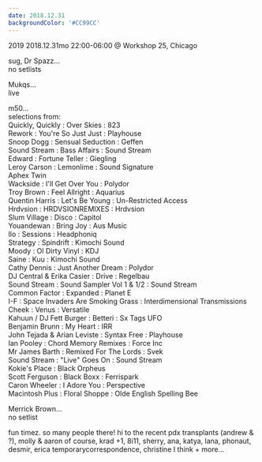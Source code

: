 ```yaml
---
date: 2018.12.31
backgroundColor: '#CC99CC'
---
```


2019 2018.12.31mo 22:00-06:00 @ Workshop 25, Chicago  

sug, Dr Spazz...  
no setlists  

Mukqs...  
live  

m50...  
selections from:  
Quickly, Quickly : Over Skies : 823  
Rework : You're So Just Just : Playhouse  
Snoop Dogg : Sensual Seduction : Geffen  
Sound Stream : Bass Affairs : Sound Stream  
Edward : Fortune Teller : Giegling  
Leroy Carson : Lemonlime : Sound Signature  
Aphex Twin  
Wackside : I'll Get Over You : Polydor  
Troy Brown : Feel Allright : Aquarius  
Quentin Harris : Let's Be Young : Un-Restricted Access  
Hrdvsion : HRDVSIONREMIXES : Hrdvsion  
Slum Village : Disco : Capitol  
Youandewan : Bring Joy : Aus Music  
Ilo : Sessions : Headphoniq  
Strategy : Spindrift : Kimochi Sound  
Moody : Ol Dirty Vinyl : KDJ  
Saine : Kuu : Kimochi Sound  
Cathy Dennis : Just Another Dream : Polydor  
DJ Central & Erika Casier : Drive : Regelbau  
Sound Stream : Sound Sampler Vol 1 & 1/2 : Sound Stream  
Common Factor : Expanded : Planet E  
I-F : Space Invaders Are Smoking Grass : Interdimensional Transmissions  
Cheek : Venus : Versatile  
Kahuun / DJ Fett Burger : Betteri : Sx Tags UFO  
Benjamin Brunn : My Heart : IRR  
John Tejada & Arian Leviste : Syntax Free : Playhouse  
Ian Pooley : Chord Memory Remixes : Force Inc  
Mr James Barth : Remixed For The Lords : Svek  
Sound Stream : "Live" Goes On : Sound Stream  
Kokie's Place : Black Orpheus  
Scott Ferguson : Black Boxx : Ferrispark  
Caron Wheeler : I Adore You : Perspective  
Macintosh Plus : Floral Shoppe : Olde English Spelling Bee  

Merrick Brown...  
no setlist  

fun timez. so many people there! hi to the recent pdx transplants (andrew & ?), molly & aaron of course, krad +1, 8i11, sherry, ana, katya, lana, phonaut, desmir, erica temporarycorrespondence, christine I think + more...